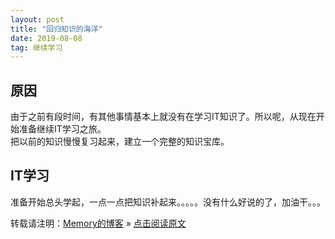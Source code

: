 ```yaml
---
layout: post
title: "回归知识的海洋"
date: 2019-08-08
tag: 继续学习
---
```

## 原因

由于之前有段时间，有其他事情基本上就没有在学习IT知识了。所以呢，从现在开始准备继续IT学习之旅。  
把以前的知识慢慢复习起来，建立一个完整的知识宝库。

## IT学习

准备开始总头学起，一点一点把知识补起来。。。。。没有什么好说的了，加油干。。。


转载请注明：[Memory的博客](https://www.shendonghai.com) » [点击阅读原文](https://www.shendonghai.com/2018/04/2018-04-05-Git%E9%85%8D%E7%BD%AE/) 
